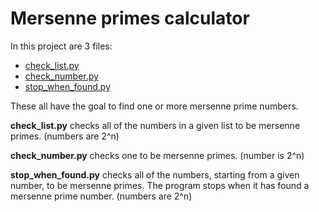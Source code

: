 # Mersenne primes calculator

In this project are 3 files:

- [check_list.py](../master/check_list.py)
- [check_number.py](../master/check_number.py)
- [stop_when_found.py](../master/stop_when_found.py)

These all have the goal to find one or more mersenne prime numbers.

__check_list.py__ checks all of the numbers in a given list to be mersenne primes. (numbers are 2^n)

__check_number.py__ checks one to be mersenne primes. (number is 2^n)

__stop_when_found.py__ checks all of the numbers, starting from a given number, to be mersenne primes. The program stops when it has found a mersenne prime number. (numbers are 2^n)
